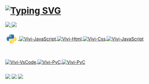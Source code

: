 # [![Typing SVG](https://readme-typing-svg.demolab.com/?lines=Sou+o+Manoel+seja+bem+vindo!;Second+line+of+text)](https://git.io/typing-svg)

<div>
  <a href="https://github.com/ManoelMarques10">
  <img height="180em" src="https://github-readme-stats.vercel.app/api?username=ManoelMarques10&show_icons=true&theme=gruvbox_light&include_all_commits=true&count_private=true"/>
  <img height="180em" src="https://github-readme-stats.vercel.app/api/top-langs/?username=ManoelMarques10&layout=compact&langs_count=16&theme=gruvbox_light"/>
</div> 
<div style="display: inline_block"><br>
  <img align="center" alt="Vivi-Python" height="35" width="40" src="https://raw.githubusercontent.com/devicons/devicon/master/icons/python/python-original.svg">
  <img align="center" alt="Vivi-JavaScript" height="35" width="40" src="https://cdn.jsdelivr.net/gh/devicons/devicon@latest/icons/java/java-original-wordmark.svg"> 
  <img align="center" alt="Vivi-Html" height="35" width="40" src="https://cdn.jsdelivr.net/gh/devicons/devicon@latest/icons/html5/html5-original.svg">
  <img align="center" alt="Vivi-Css" height="35" width="40" src="https://cdn.jsdelivr.net/gh/devicons/devicon@latest/icons/css3/css3-original.svg">        
  <img align="center" alt="Vivi-JavaScript" height="35" width="40" src="https://cdn.jsdelivr.net/gh/devicons/devicon@latest/icons/javascript/javascript-original.svg">          
</div>
  
## 

<div style="display: inline_block"><br>
  <img align="center" alt="Vivi-VsCode" height="35" width="40" src="https://cdn.jsdelivr.net/gh/devicons/devicon@latest/icons/vscode/vscode-original.svg" >
  <img align="center" alt="Vivi-PyC" height="35" width="40" src="https://cdn.jsdelivr.net/gh/devicons/devicon@latest/icons/pycharm/pycharm-original.svg" >
  <img align="center" alt="Vivi-PyC" height="35" width="40" src="https://cdn.jsdelivr.net/gh/devicons/devicon@latest/icons/intellij/intellij-original.svg" >
</div>
          
##

<div>
  <a href="https://instagram.com/manoel_marques10" target="_blank"><img src="https://img.shields.io/badge/-Instagram-%23E4405F?style=for-the-badge&logo=instagram&logoColor=white" target="_blank"></a> 
  <a href = "mailto:manecamedeiros@gmail.com"><img src="https://img.shields.io/badge/-Gmail-%23333?style=for-the-badge&logo=gmail&logoColor=white" target="_blank"></a>
  <a href="https://www.linkedin.com/in/manoel-vitor-de-medeiros-marques-17952a2b5/" target="_blank"><img src="https://img.shields.io/badge/-LinkedIn-%230077B5?style=for-the-badge&logo=linkedin&logoColor=white" target="_blank"></a>  
</div>

